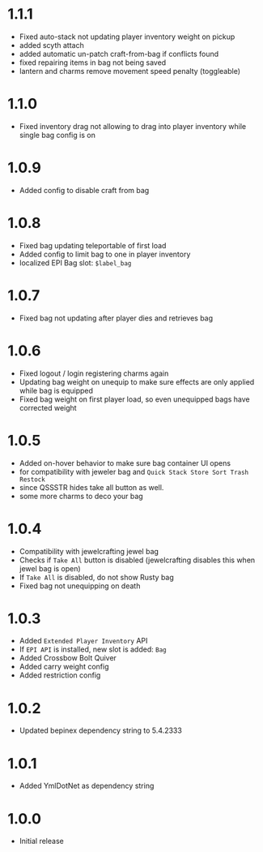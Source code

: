 # 1.1.1
- Fixed auto-stack not updating player inventory weight on pickup
- added scyth attach
- added automatic un-patch craft-from-bag if conflicts found
- fixed repairing items in bag not being saved
- lantern and charms remove movement speed penalty (toggleable)

# 1.1.0
- Fixed inventory drag not allowing to drag into player inventory while single bag config is on

# 1.0.9
- Added config to disable craft from bag

# 1.0.8
- Fixed bag updating teleportable of first load
- Added config to limit bag to one in player inventory
- localized EPI Bag slot: `$label_bag`

# 1.0.7
- Fixed bag not updating after player dies and retrieves bag

# 1.0.6
- Fixed logout / login registering charms again
- Updating bag weight on unequip to make sure effects are only applied while bag is equipped
- Fixed bag weight on first player load, so even unequipped bags have corrected weight

# 1.0.5 
- Added on-hover behavior to make sure bag container UI opens
- for compatibility with jeweler bag and `Quick Stack Store Sort Trash Restock`
- since QSSSTR hides take all button as well.
- some more charms to deco your bag

# 1.0.4
- Compatibility with jewelcrafting jewel bag
- Checks if `Take All` button is disabled (jewelcrafting disables this when jewel bag is open)
- If `Take All` is disabled, do not show Rusty bag
- Fixed bag not unequipping on death

# 1.0.3
- Added `Extended Player Inventory` API
- If `EPI API` is installed, new slot is added: `Bag`
- Added Crossbow Bolt Quiver
- Added carry weight config
- Added restriction config

# 1.0.2
- Updated bepinex dependency string to 5.4.2333

# 1.0.1
- Added YmlDotNet as dependency string

# 1.0.0
- Initial release
